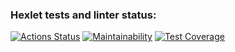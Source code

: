 ### Hexlet tests and linter status:
[![Actions Status](https://github.com/HAMMER17/frontend-project-lvl3/workflows/hexlet-check/badge.svg)](https://github.com/HAMMER17/frontend-project-lvl3/actions)
[![Maintainability](https://api.codeclimate.com/v1/badges/47c8b5114dddb02cad11/maintainability)](https://codeclimate.com/github/HAMMER17/frontend-project-lvl3/maintainability)
[![Test Coverage](https://api.codeclimate.com/v1/badges/47c8b5114dddb02cad11/test_coverage)](https://codeclimate.com/github/HAMMER17/frontend-project-lvl3/test_coverage)